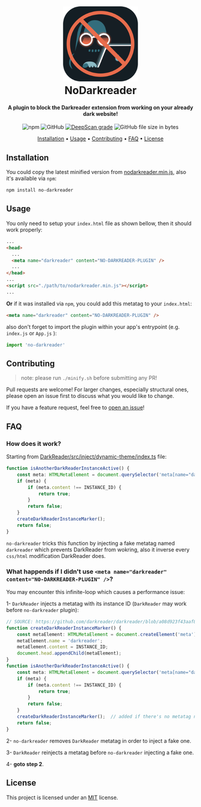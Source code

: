 <h1 align="center">
    <img width=200 src="./logo.svg"/><br>
    NoDarkreader
</h1>

<h4 align="center">
    A plugin to block the Darkreader extension from working on your already dark website!
</h4>

<p align="center">
    <img alt="npm" src="https://img.shields.io/npm/v/no-darkreader"/>
    <img alt="GitHub" src="https://img.shields.io/github/license/hadialqattan/no-darkreader">
    <a href="https://deepscan.io/dashboard#view=project&tid=13457&pid=16463&bid=353863"><img src="https://deepscan.io/api/teams/13457/projects/16463/branches/353863/badge/grade.svg" alt="DeepScan grade"></a>
    <img alt="GitHub file size in bytes" src="https://img.shields.io/github/size/hadialqattan/no-darkreader/nodarkreader.min.js?label=minified%20size">
</p>

<p align="center">
    <a href="#installation">Installation</a> •
    <a href="#usage">Usage</a> •
    <a href="#contributing">Contributing</a> •
	<a href="#faq">FAQ</a> •
    <a href="#license">License</a>
</p>

## Installation

You could copy the latest minified version from [nodarkreader.min.js](https://raw.githubusercontent.com/hadialqattan/no-darkreader/master/nodarkreader.min.js), also it's available via `npm`:

```sh
npm install no-darkreader
```

## Usage

You only need to setup your `index.html` file as shown bellow, then it should work properly:

```html
...
<head>
  ...
  <meta name="darkreader" content="NO-DARKREADER-PLUGIN" />
  ...
</head>
...
<script src="./path/to/nodarkreader.min.js"></script>
...
```

**Or** if it was installed via `npm`, you could add this metatag to your `index.html`:

```html
<meta name="darkreader" content="NO-DARKREADER-PLUGIN" />
```

also don't forget to import the plugin within your app's entrypoint (e.g. `index.js` or `App.js` ):

```js
import 'no-darkreader'
```

## Contributing

> note: please run `./minify.sh` before submitting any PR!

Pull requests are welcome! For larger changes, especially structural ones, please open an issue first to discuss what you would like to change.

If you have a feature request, feel free to [open an issue](https://github.com/hadialqattan/no-darkreader/issues)!

## FAQ

### How does it work?
Starting from [DarkReader/src/inject/dynamic-theme/index.ts](https://github.com/darkreader/darkreader/blob/a08d923f43aaf8b96293491fe0c649c9e0c1edc2/src/inject/dynamic-theme/index.ts) file:
```ts
function isAnotherDarkReaderInstanceActive() {
    const meta: HTMLMetaElement = document.querySelector('meta[name="darkreader"]');
    if (meta) {
        if (meta.content !== INSTANCE_ID) {
            return true;
        }
        return false;
    }
    createDarkReaderInstanceMarker();
    return false;
}
```
`no-darkreader` tricks this function by injecting a fake metatag named `darkreader` which prevents DarkReader from wokring, also it inverse every `css/html` modification DarkReader does.

### What happends if I didn't use `<meta name="darkreader" content="NO-DARKREADER-PLUGIN" />`?
You may encounter this infinite-loop which causes a performance issue:

1- `DarkReader` injects a metatag with its instance ID (`DarkReader` may work before `no-darkreader` plugin):
```ts
// SOURCE: https://github.com/darkreader/darkreader/blob/a08d923f43aaf8b96293491fe0c649c9e0c1edc2/src/inject/dynamic-theme/index.ts
function createDarkReaderInstanceMarker() {
    const metaElement: HTMLMetaElement = document.createElement('meta');
    metaElement.name = 'darkreader';
    metaElement.content = INSTANCE_ID;
    document.head.appendChild(metaElement);
}
function isAnotherDarkReaderInstanceActive() {
    const meta: HTMLMetaElement = document.querySelector('meta[name="darkreader"]');
    if (meta) {
        if (meta.content !== INSTANCE_ID) {
            return true;
        }
        return false;
    }
    createDarkReaderInstanceMarker();  // added if there's no metatag named `darkreader`.
    return false;
}
```

2- `no-darkreader` removes `DarkReader` metatag in order to inject a fake one.

3- `DarkReader` reinjects a metatag before `no-darkreader` injecting a fake one.

4- **goto step 2**.


## License

This project is licensed under an [MIT](./LICENSE) license.
